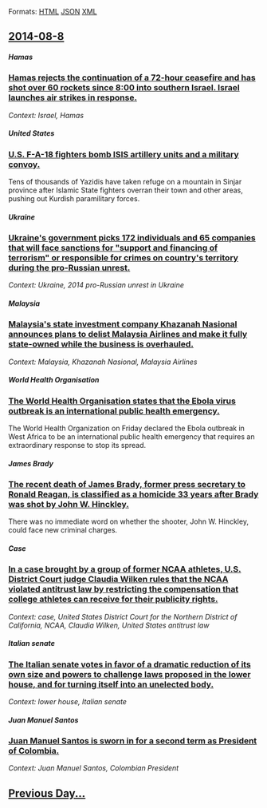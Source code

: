
Formats: [HTML](2014/08/8/index.html)  [JSON](2014/08/8/index.json)  [XML](2014/08/8/index.xml)  

## [2014-08-8](/news/2014/08/8/index.md)

##### Hamas
### [Hamas rejects the continuation of a 72-hour ceasefire and has shot over 60 rockets since 8:00 into southern Israel. Israel launches air strikes in response. ](/news/2014/08/8/hamas-rejects-the-continuation-of-a-72-hour-ceasefire-and-has-shot-over-60-rockets-since-8-00-into-southern-israel-israel-launches-air-stri.md)
_Context: Israel, Hamas_

##### United States
### [U.S. F-A-18 fighters bomb ISIS artillery units and a military convoy. ](/news/2014/08/8/u-s-f-a-18-fighters-bomb-isis-artillery-units-and-a-military-convoy.md)
Tens of thousands of Yazidis have taken refuge on a mountain in Sinjar province after Islamic State fighters overran their town and other areas, pushing out Kurdish paramilitary forces. 

##### Ukraine
### [Ukraine's government picks 172 individuals and 65 companies that will face sanctions for "support and financing of terrorism" or responsible for crimes on country's territory during the pro-Russian unrest. ](/news/2014/08/8/ukraineas-government-picks-172-individuals-and-65-companies-that-will-face-sanctions-for-support-and-financing-of-terrorism-or-responsib.md)
_Context: Ukraine, 2014 pro-Russian unrest in Ukraine_

##### Malaysia
### [Malaysia's state investment company Khazanah Nasional announces plans to delist Malaysia Airlines and make it fully state-owned while the business is overhauled. ](/news/2014/08/8/malaysia-s-state-investment-company-khazanah-nasional-announces-plans-to-delist-malaysia-airlines-and-make-it-fully-state-owned-while-the-bu.md)
_Context: Malaysia, Khazanah Nasional, Malaysia Airlines_

##### World Health Organisation
### [The World Health Organisation states that the Ebola virus outbreak is an international public health emergency. ](/news/2014/08/8/the-world-health-organisation-states-that-the-ebola-virus-outbreak-is-an-international-public-health-emergency.md)
The World Health Organization on Friday declared the Ebola outbreak in West Africa to be an international public health emergency that requires an extraordinary response to stop its spread.

##### James Brady
### [The recent death of James Brady, former press secretary to Ronald Reagan, is classified as a homicide 33 years after Brady was shot by John W. Hinckley. ](/news/2014/08/8/the-recent-death-of-james-brady-former-press-secretary-to-ronald-reagan-is-classified-as-a-homicide-33-years-after-brady-was-shot-by-john.md)
There was no immediate word on whether the shooter, John W. Hinckley, could face new criminal charges.

##### Case
### [In a case brought by a group of former NCAA athletes, U.S. District Court judge Claudia Wilken rules that the NCAA violated antitrust law by restricting the compensation that college athletes can receive for their publicity rights. ](/news/2014/08/8/in-a-case-brought-by-a-group-of-former-ncaa-athletes-u-s-district-court-judge-claudia-wilken-rules-that-the-ncaa-violated-antitrust-law-by.md)
_Context: case, United States District Court for the Northern District of California, NCAA, Claudia Wilken, United States antitrust law_

##### Italian senate
### [The Italian senate votes in favor of a dramatic reduction of its own size and powers to challenge laws proposed in the lower house, and for turning itself into an unelected body. ](/news/2014/08/8/the-italian-senate-votes-in-favor-of-a-dramatic-reduction-of-its-own-size-and-powers-to-challenge-laws-proposed-in-the-lower-house-and-for.md)
_Context: lower house, Italian senate_

##### Juan Manuel Santos
### [Juan Manuel Santos is sworn in for a second term as President of Colombia. ](/news/2014/08/8/juan-manuel-santos-is-sworn-in-for-a-second-term-as-president-of-colombia.md)
_Context: Juan Manuel Santos, Colombian President_

## [Previous Day...](/news/2014/08/7/index.md)

